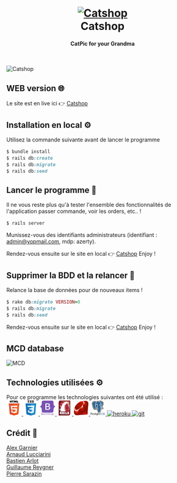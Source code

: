 
<h1 align="center">
  <br>
  <!--mettre à jour le href-->
  <a href="#"><img src="https://images.emojiterra.com/google/android-pie/512px/1f408.png" alt="Catshop" width="200"></a>
  <br>
Catshop <br>
</h1>
<h4 align="center">CatPic for your Grandma</h4>
<br>

<!--mettre image ou gif du site final entre parenthèse-->

![Catshop](https://i.imgur.com/azgVBJh.png)

## WEB version 🌐
<!--mettre le site final entre parenthèse-->

Le site est en live ici 👉 [Catshop](https://catshop-io.herokuapp.com/)

## Installation en local ⚙️

Utilisez la commande suivante avant de lancer le programme

```ruby
$ bundle install
$ rails db:create
$ rails db:migrate
$ rails db:seed
```

## Lancer le programme 🚦

Il ne vous reste plus qu'à tester l'ensemble des fonctionnalités de l'application passer commande, voir les orders, etc.. ! 

```ruby
$ rails server 
```

Munissez-vous des identifiants administrateurs (identifiant : admin@yopmail.com, mdp: azerty).

Rendez-vous ensuite sur le site en local 👉 [Catshop](http://localhost:3000/)
Enjoy !

## Supprimer la BDD et la relancer 🚦

Relance la base de données pour de nouveaux items !

```ruby
$ rake db:migrate VERSION=0 
$ rails db:migrate
$ rails db:seed
```

Rendez-vous ensuite sur le site en local 👉 [Catshop](http://localhost:3000/)
Enjoy !

## MCD database 

![MCD](https://i.imgur.com/wE7uHyP.png)

## Technologies utilisées ⚙️

<p align="left">Pour ce programme les technologies suivantes ont été utilisé : <br>
<a href="https://www.w3.org/html/" target="_blank" rel="noreferrer"> <img src="https://raw.githubusercontent.com/devicons/devicon/master/icons/html5/html5-original-wordmark.svg" alt="html5" width="40" height="40"/> </a>
<a href="https://www.w3schools.com/css/" target="_blank" rel="noreferrer"> <img src="https://raw.githubusercontent.com/devicons/devicon/master/icons/css3/css3-original-wordmark.svg" alt="css3" width="40" height="40"/> </a>
<!--
<a href="https://developer.mozilla.org/en-US/docs/Web/JavaScript" target="_blank" rel="noreferrer"> <img src="https://raw.githubusercontent.com/devicons/devicon/master/icons/javascript/javascript-original.svg" alt="javascript" width="40" height="40"/> </a>
-->
<a href="https://getbootstrap.com" target="_blank" rel="noreferrer"> <img src="https://raw.githubusercontent.com/devicons/devicon/master/icons/bootstrap/bootstrap-plain-wordmark.svg" alt="bootstrap" width="40" height="40"/> </a>
<a href="https://rubyonrails.org" target="_blank" rel="noreferrer"> <img src="https://raw.githubusercontent.com/devicons/devicon/master/icons/rails/rails-original-wordmark.svg" alt="rails" width="40" height="40"/> </a>
<a href="https://www.ruby-lang.org/en/" target="_blank" rel="noreferrer"> <img src="https://raw.githubusercontent.com/devicons/devicon/master/icons/ruby/ruby-original.svg" alt="ruby" width="40" height="40"/> </a>
<a href="https://www.postgresql.org" target="_blank" rel="noreferrer"> <img src="https://raw.githubusercontent.com/devicons/devicon/master/icons/postgresql/postgresql-original-wordmark.svg" alt="postgresql" width="40" height="40"/> </a>
<a href="https://heroku.com" target="_blank" rel="noreferrer"> <img src="https://www.vectorlogo.zone/logos/heroku/heroku-icon.svg" alt="heroku" width="40" height="40"/> </a>
<a href="https://git-scm.com/" target="_blank" rel="noreferrer"> <img src="https://www.vectorlogo.zone/logos/git-scm/git-scm-icon.svg" alt="git" width="40" height="40"/> </a>

## Crédit 🔗
[Alex Garnier](https://github.com/alegarn)<br>
[Arnaud Lucciarini](https://github.com/Non0-13)<br>
[Bastien Arlot](https://github.com/Bastien-Arlot)<br>
[Guillaume Reygner](https://github.com/guillaume-rygn)<br>
[Pierre Sarazin](https://github.com/PierreSARAZIN1)
